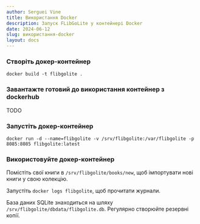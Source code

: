 ```yaml
---
author: Serguei Vine
title: Використання Docker
description: Запуск FLibGoLite у контейнері Docker
date: 2024-06-12
slug: використання-docker
layout: docs
---
```


### Створіть докер-контейнер

```
docker build -t flibgolite .
```

### Завантажте готовий до використання контейнер з dockerhub

TODO

### Запустіть докер-контейнер 

```
docker run -d --name=flibgolite -v /srv/flibgolite:/var/flibgolite -p 8085:8085 flibgolite:latest
```

### Використовуйте докер-контейнер

Помістіть свої книги в `/srv/flibgolite/books/new`, щоб імпортувати нові книги у свою колекцію.

Запустіть `docker logs flibgolite`, щоб прочитати журнали.

База даних SQLite знаходиться на шляху `/srv/flibgolite/dbdata/flibgolite.db`. Регулярно створюйте резервні копії.

